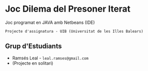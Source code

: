 # Joc Dilema del Presoner Iterat

Joc programat en JAVA amb Netbeans (IDE)

`Projecte d'assignatura - UIB (Universitat de les Illes Balears)`

## Grup d'Estudiants

* Ramsés Leal - `leal.ramses@gmail.com`
* (Projecte en solitari) 
